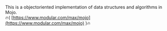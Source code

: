 This is a objectoriented implementation of data structures and algorithms in Mojo.  
🔥( [https://www.modular.com/max/mojo](https://www.modular.com/max/mojo) )🔥
